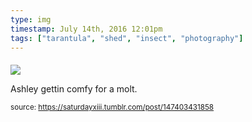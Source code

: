 ```yaml
---
type: img
timestamp: July 14th, 2016 12:01pm
tags: ["tarantula", "shed", "insect", "photography"]
---
```

####
<img src="https://saturdayxiii.github.io/media/147403431858.jpg"/>
                                                                                          
Ashley gettin comfy for a molt.
 
                                    
                
                
                
                
                                
<small>source: https://saturdayxiii.tumblr.com/post/147403431858</small>